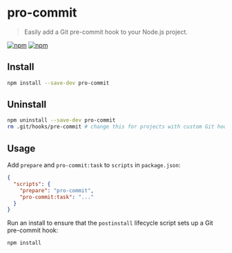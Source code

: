 # pro-commit

> Easily add a Git pre-commit hook to your Node.js project.

[![npm](https://img.shields.io/npm/v/pro-commit.svg)](https://www.npmjs.com/package/pro-commit)
[![npm](https://img.shields.io/npm/dt/pro-commit.svg)](https://www.npmjs.com/package/pro-commit)

## Install

```sh
npm install --save-dev pro-commit
```

## Uninstall

```sh
npm uninstall --save-dev pro-commit
rm .git/hooks/pre-commit # change this for projects with custom Git hooks paths
```

## Usage

Add `prepare` and `pro-commit:task` to `scripts` in `package.json`:

```json
{
  "scripts": {
    "prepare": "pro-commit",
    "pro-commit:task": "..."
  }
}
```

Run an install to ensure that the `postinstall` lifecycle script sets up a Git pre-commit hook:

```sh
npm install
```
